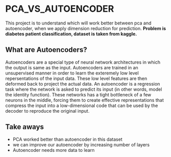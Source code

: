 # PCA_VS_AUTOENCODER
This project is to understand which will work better between pca and autoencoder, when we apply dimension reduction for prediction.
**Problem is diabetes patient classification, dataset is taken from kaggle.**

## What are Autoencoders?
Autoencoders are a special type of neural network architectures in which the output is same as the input. Autoencoders are trained in an unsupervised manner in order to learn the exteremely low level repersentations of the input data. These low level features are then deformed back to project the actual data. An autoencoder is a regression task where the network is asked to predict its input (in other words, model the identity function). These networks has a tight bottleneck of a few neurons in the middle, forcing them to create effective representations that compress the input into a low-dimensional code that can be used by the decoder to reproduce the original input.

## Take aways

* PCA worked better than autoencoder in this dataset
* we can improve our autoencoder by increasing number of layers
* Autoencoder needs more data to learn
